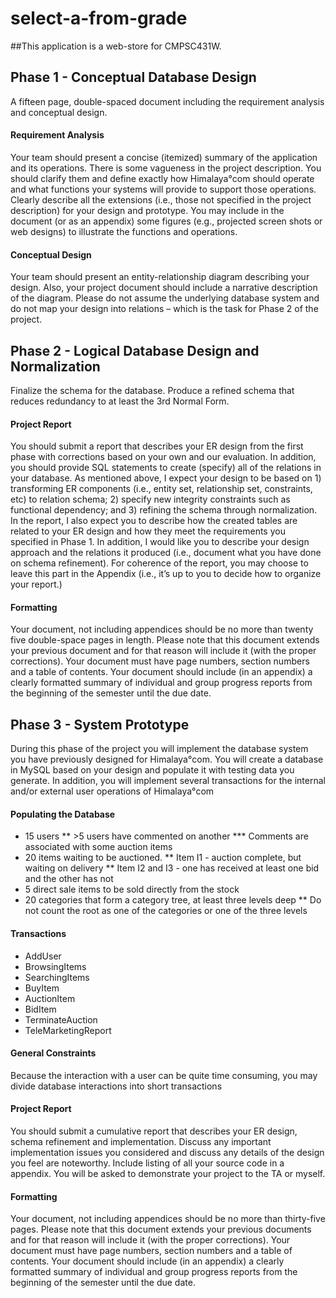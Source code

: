 # select-a-from-grade
##This application is a web-store for CMPSC431W.



## Phase 1 - Conceptual Database Design
A fifteen page, double-spaced document including the requirement analysis and conceptual design.

#### Requirement Analysis
Your team should present a concise (itemized) summary of the
application and its operations. There is some vagueness in the project description. You
should clarify them and define exactly how Himalaya°com should operate and what
functions your systems will provide to support those operations. Clearly describe all the
extensions (i.e., those not specified in the project description) for your design and
prototype. You may include in the document (or as an appendix) some figures (e.g.,
projected screen shots or web designs) to illustrate the functions and operations. 

#### Conceptual Design
Your team should present an entity-relationship diagram describing
your design. Also, your project document should include a narrative description of the
diagram. Please do not assume the underlying database system and do not map your
design into relations – which is the task for Phase 2 of the project.


## Phase 2 - Logical Database Design and Normalization
Finalize the schema for the database. Produce a refined schema that reduces redundancy to at least the 3rd Normal Form.

#### Project Report
You should submit a report that describes your ER design from the first
phase with corrections based on your own and our evaluation. In addition, you should
provide SQL statements to create (specify) all of the relations in your database. As
mentioned above, I expect your design to be based on 1) transforming ER components
(i.e., entity set, relationship set, constraints, etc) to relation schema; 2) specify new
integrity constraints such as functional dependency; and 3) refining the schema through
normalization. In the report, I also expect you to describe how the created tables are
related to your ER design and how they meet the requirements you specified in Phase 1.
In addition, I would like you to describe your design approach and the relations it
produced (i.e., document what you have done on schema refinement). For coherence of
the report, you may choose to leave this part in the Appendix (i.e., it’s up to you to decide
how to organize your report.)

#### Formatting
Your document, not including appendices should be no more than twenty
five double-space pages in length. Please note that this document extends your previous
document and for that reason will include it (with the proper corrections). Your document
must have page numbers, section numbers and a table of contents. Your document should
include (in an appendix) a clearly formatted summary of individual and group progress
reports from the beginning of the semester until the due date.


## Phase 3 - System Prototype
During this phase of the project you will implement the database system you have
previously designed for Himalaya°com. You will create a database in MySQL based on
your design and populate it with testing data you generate. In addition, you will
implement several transactions for the internal and/or external user operations of
Himalaya°com

#### Populating the Database
* 15 users
** >5 users have commented on another
*** Comments are associated with some auction items
* 20 items waiting to be auctioned.
** Item I1 - auction complete, but waiting on delivery
** Item I2 and I3 - one has received at least one bid and the other has not
* 5 direct sale items to be sold directly from the stock
* 20 categories that form a category tree, at least three levels deep
** Do not count the root as one of the categories or one of the three levels

#### Transactions
* AddUser
* BrowsingItems
* SearchingItems
* BuyItem
* AuctionItem
* BidItem
* TerminateAuction
* TeleMarketingReport

#### General Constraints
Because the interaction with a user can be quite time consuming, you may divide
database interactions into short transactions

#### Project Report
You should submit a cumulative report that describes your ER design,
schema refinement and implementation. Discuss any important implementation issues
you considered and discuss any details of the design you feel are noteworthy. Include
listing of all your source code in a appendix. You will be asked to demonstrate your
project to the TA or myself.

#### Formatting
Your document, not including appendices should be no more than thirty-five
pages. Please note that this document extends your previous documents and for that
reason will include it (with the proper corrections). Your document must have page
numbers, section numbers and a table of contents. Your document should include (in an
appendix) a clearly formatted summary of individual and group progress reports from the
beginning of the semester until the due date.
